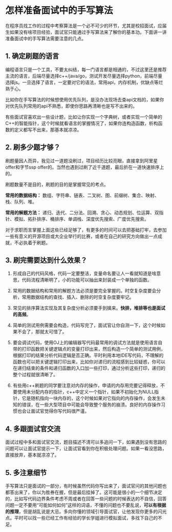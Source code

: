 # 怎样准备面试中的手写算法

在程序员找工作的过程中考察算法是一个必不可少的环节，尤其是校招面试，应届生如果没有啥项目经验，面试官只能通过手写算法来了解你的基本功。下面讲一讲准备面试中的手写算法需要注意的几点。

## 1. 确定刷题的语言

编程语言只是一个工具，不要太纠结，每一门语言都是相通的，不过这里还是推荐主流的语言，后端尽量选择c++/java/go，测试开发尽量选择python，前端尽量选择js。一旦选择了语言，一定要对它的语法，常用api，内存机制，优缺点等烂熟于心。

比如你在手写算法的时候想使用优先队列，是没办法现场去查api文档的，如果你对优先队列常用的api不熟悉，即使你思路再清晰也是写不出来的。

有些面试官喜欢出一些设计题，比如让你实现一个字典树，或者实现一个简单的C++的智能指针，这个时候就看语言的掌握情况了，如果你连构造函数，析构函数的定义都写不出来，那基本就凉凉。

## 2. 刷多少题才够？ 

刷题量因人而异，我见过一道题没刷过，项目经历比较亮眼，直接拿到阿里星offer和字节ssp offer的。当然也遇到过刷了近千道题，最后折在一道快速排序上的。

刷题数量不是目的，刷题的目的是掌握常见的考点。

**常用的数据结构：** 数组、字符串、链表、二叉树、图、前缀树、集合、映射、栈、队列、堆。

**常用的解题方法：** 递归、迭代、二分法、回溯、贪心、动态规划、位运算、双指针、模拟、拓扑排序、桶排序、单调栈、深度优先搜索、广度优先搜索。

对于求职而言掌握上面这些已经足够了，有更多的时间可以去把基础打牢，去参加一些有意义的开源项目或大企业举行的比赛，或者在自己的研究方向做出一点成就，不必执着于刷题。

## 3. 刷完需要达到什么效果？

1. 形成自己的代码风格，代码一定要整洁，变量命名要让人一看就知道是啥意思，代码流程清晰明了，小的功能可以抽出来封装成一个单独的函数。

2. 常用的数据结构和常用的解题方法必须是要完全掌握的。时空复杂度要会分析，常用数据结构的查找、插入、删除的时空复杂度要牢记。

3. 常见的排序算法实现及其复杂度分析必须要手到擒来。**快排，堆排等也是面试的高频**。

4. 简单的测试用例需要会构造，代码写完了，面试官让你自测一下，这个时候如果不会了，那就太可惜了。

5. 要会调试代码，使用OJ上的编辑器写代码最常用的调试方法就是使用语言自带的打印函数把关键逻辑点的变量打印出来，然后构造一个简单的测试用例，根据打印的结果分析代码逻辑是否正确。平时利用本地IDE写代码，不理解的函数也可以把关键逻辑打印出来，比如你对递归的流程感到比较疑惑，你可以在递归结束的条件和递归函数的入口加一些打印，通过分析这些打印，递归的整个过程就很清晰了。

6. 有些用c++刷题的同学要注意对内存的操作，申请的内存用完要记得释放，不要使用未分配内存的指针，c++中定义一个指针，如果不初始化为NULL指针，它是随机指向一块内存的，这个时候如果对它指向的内存操作，会发生未知的错误，在一些大型项目中可能会导致整个服务的崩溃。良好的内存操作习惯也会让面试官觉得你写代码很严谨。

## 4. 多跟面试官交流

面试过程中多和面试官交流，题目描述不清可以多追问一下，如果遇到没有思路的问题可以让面试官提示一下，让面试官看到你在积极处理问题。如果一看没思路，直接放弃，基本就凉凉了。

## 5. 多注意细节

手写算法只是面试的一部分，有时候虽然代码你写出来了，面试官问的其他问题也都答出来了，你以为胜券在握，但是最后挂掉了。这可能是很小的一个细节决定的，比如写代码边界条件考虑不周或者在回答一些问题的时候表达的不自信，回答问题一定不要用“可能如何如何”这样的词语，不懂的问题也不要乱说，**可以有根据的推理**，但是胡乱说是大忌。多向你懂的领域引导面试官，让他发现你更多的闪光点。平时可以找一些已经工作有经验的学长学姐进行模拟面试，多找下自己的不足。


